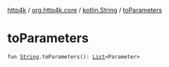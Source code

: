 [http4k](../../index.md) / [org.http4k.core](../index.md) / [kotlin.String](index.md) / [toParameters](./to-parameters.md)

# toParameters

`fun `[`String`](https://kotlinlang.org/api/latest/jvm/stdlib/kotlin/-string/index.html)`.toParameters(): `[`List`](https://kotlinlang.org/api/latest/jvm/stdlib/kotlin.collections/-list/index.html)`<Parameter>`